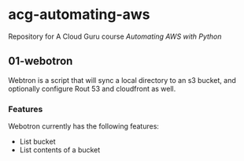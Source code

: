 # acg-automating-aws

Repository for A Cloud Guru course *Automating AWS with Python*

## 01-webotron

Webtron is a script that will sync a local directory to an s3 bucket, and optionally configure Rout 53 and cloudfront as well. 

### Features

Webotron currently has the following features:

- List bucket
- List contents of a bucket
